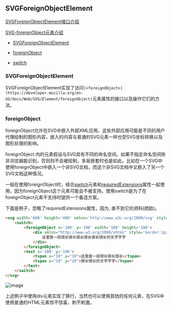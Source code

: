 ## SVGForeignObjectElement

[SVGForeignObjectElement接口介绍](https://developer.mozilla.org/zh-CN/docs/Web/API/SVGForeignObjectElement)

[SVG-foreignObject元素介绍](https://developer.mozilla.org/en-US/docs/Web/SVG/Element/foreignObject)

- [SVGForeignObjectElement](SVGForeignObjectElement)

- [foreignObject](foreignObject)

- [switch]()
### SVGForeignObjectElement

SVGForeignObjectElement实现了访问`[<foreignObject>](https://developer.mozilla.org/en-US/docs/Web/SVG/Element/foreignObject)`元素属性的接口以及操作它们的方法。

### foreignObject

foreignObject允许在SVG中嵌入外部XML应用，这些外部应用可能是不同的用户代理绘制的图形内容，嵌入的内容与普通的SVG元素一样也受SVG坐标转换以及图形处理的影响。

foreignObject 内的元素假设与SVG具有不同的命名空间。如果不指定命名空间除非浏览器能识别，否则则不会被绘制，多层嵌套时也是如此。比如在一个SVG中使用foreignObject中嵌入一个非SVG文档，而这个非SVG文档中又嵌入了另一个SVG文档这种情况。

一般在使用foreignObject时，结合[switch](https://developer.mozilla.org/en-US/docs/Web/SVG/Element/switch)元素和[requiredExtensions](https://developer.mozilla.org/en-US/docs/Web/SVG/Attribute/requiredExtensions)属性一起使用，因为foreignObject这个元素可能会不被支持。使用switch是为了在foreignObject元素不支持时提供一个备选方案。

下面是例子，忽略了requiredExtensions属性，因为..查不到它的资料(捂脸)。

```html
<svg width='600' height='400' xmlns='http://www.w3c.org/2000/svg' style='border:2px steelblue solid'>
	<switch>
		<foreignObject x='100' y='100' width='100' height='100'>
			<div xmlns="http://www.w3.org/1999/xhtml" style='border:1px red solid'>
				这里是一段很长很长很长很长很长很长的文字字字
			</div>
		</foreignObject>
		<text x='100' y='100'>
			<tspan x="10" y="10">这里是一段很长很长很长</tspan>
  			<tspan x="10" y="20">很长很长的文字字字</tspan>
		</text>
	</switch>
</svg>
```

![image](https://github.com/xswei/SVG_Essentials/blob/master/image/foreignObject.jpg)

上述例子中使用div元素实现了换行，当然也可以使用其他的任何元素，在SVG中使用普通的HTML元素惊不惊喜，刺不刺激。
